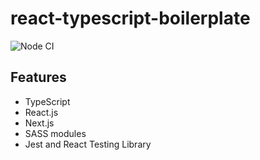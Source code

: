 # react-typescript-boilerplate
![Node CI](https://github.com/alk831/react-next-boilerplate/workflows/Node%20CI/badge.svg)

## Features
- TypeScript
- React.js
- Next.js
- SASS modules
- Jest and React Testing Library
